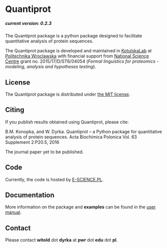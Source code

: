 # Quantiprot
##### current version: 0.2.3

The Quantiprot package is a python package designed to facilitate quantitative analysis of protein sequences.

The Quantiprot package is developed and maintained in [KotulskaLab](http://www.kotulska-lab.pwr.wroc.pl) at [Politechnika Wroclawska](http://pwr.edu.pl) with financial support from [National Science Centre](https://www.ncn.gov.pl?language=en) grant no. 2015/17/D/ST6/04054 (*Formal linguistics for proteomics - modeling, analysis and hypotheses testing*).

## License
The Quantiprot package is distributed under [the MIT license](/LICENSE.txt).

## Citing

If you publish results obtained using Quantiprot, please cite:

B.M. Konopka, and W. Dyrka. Quantiprot – a Python package for quantitative analysis of protein sequences. Acta Biochimica Polonica Vol. 63 Supplement 2:P20.5, 2016

The journal paper yet to be published.

## Code

Currently, the code is hosted by [E-SCIENCE.PL](https://git.e-science.pl/wdyrka/quantiprot).

## Documentation

More information on the package and **examples** can be found in the [user manual](/docs/manual.md).

## Contact

Please contact **witold** dot **dyrka** at **pwr** dot **edu** dot **pl**.

